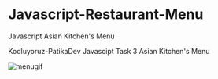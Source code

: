 # Javascript-Restaurant-Menu
Javascript Asian Kitchen's Menu

Kodluyoruz-PatikaDev Javascipt Task 3 Asian Kitchen's Menu

![menugif](https://i.hizliresim.com/ois0lkz.gif)
